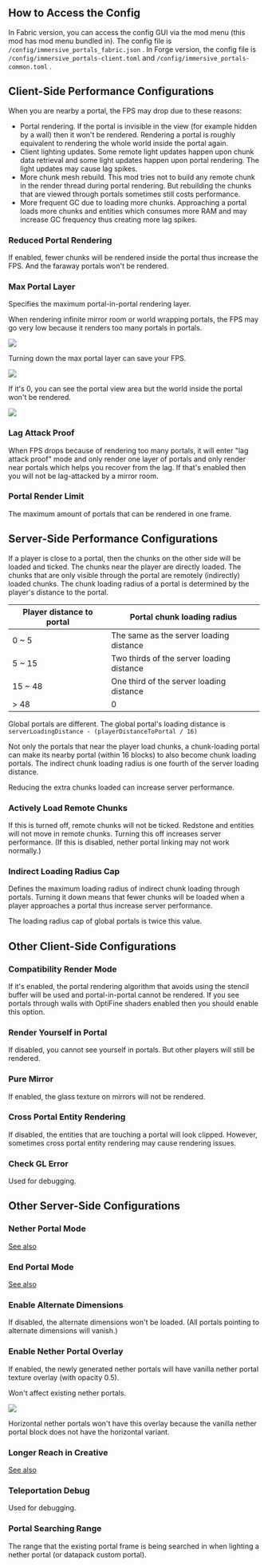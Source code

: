 ## How to Access the Config

In Fabric version, you can access the config GUI via the mod menu (this mod has mod menu bundled in). The config file is `/config/immersive_portals_fabric.json` . In Forge version, the config file is `/config/immersive_portals-client.toml` and `/config/immersive_portals-common.toml` .

## Client-Side Performance Configurations

When you are nearby a portal, the FPS may drop due to these reasons:
* Portal rendering. If the portal is invisible in the view (for example hidden by a wall) then it won't be rendered. Rendering a portal is roughly equivalent to rendering the whole world inside the portal again.
* Client lighting updates. Some remote light updates happen upon chunk data retrieval and some light updates happen upon portal rendering. The light updates may cause lag spikes.
* More chunk mesh rebuild. This mod tries not to build any remote chunk in the render thread during portal rendering. But rebuilding the chunks that are viewed through portals sometimes still costs performance.
* More frequent GC due to loading more chunks. Approaching a portal loads more chunks and entities which consumes more RAM and may increase GC frequency thus creating more lag spikes.

### Reduced Portal Rendering

If enabled, fewer chunks will be rendered inside the portal thus increase the FPS. And the faraway portals won't be rendered.

### Max Portal Layer

Specifies the maximum portal-in-portal rendering layer.

When rendering infinite mirror room or world wrapping portals, the FPS may go very low because it renders too many portals in portals.

![](https://i.ibb.co/4FFQdtd/Untitled3.png)

Turning down the max portal layer can save your FPS.

![](https://i.ibb.co/MCLrYZt/Untitled4.png)

If it's 0, you can see the portal view area but the world inside the portal won't be rendered.

![](https://i.ibb.co/XVMXDt9/2020-08-26-15-09-41.png)

### Lag Attack Proof
When FPS drops because of rendering too many portals, it will enter "lag attack proof" mode and only render one layer of portals and only render near portals which helps you recover from the lag. If that's enabled then you will not be lag-attacked by a mirror room.

### Portal Render Limit
The maximum amount of portals that can be rendered in one frame.

## Server-Side Performance Configurations

If a player is close to a portal, then the chunks on the other side will be loaded and ticked.
The chunks near the player are directly loaded.
The chunks that are only visible through the portal are remotely (indirectly) loaded chunks.
The chunk loading radius of a portal is determined by the player's distance to the portal.

|Player distance to portal|Portal chunk loading radius|
|-|-|
|0 ~ 5|The same as the server loading distance|
|5 ~ 15|Two thirds of the server loading distance|
|15 ~ 48|One third of the server loading distance|
|> 48|0|

Global portals are different. The global portal's loading distance is `serverLoadingDistance - (playerDistanceToPortal / 16)`

Not only the portals that near the player load chunks, a chunk-loading portal can make its nearby portal (within 16 blocks) to also become chunk loading portals. The indirect chunk loading radius is one fourth of the server loading distance.

Reducing the extra chunks loaded can increase server performance.

### Actively Load Remote Chunks

If this is turned off, remote chunks will not be ticked.
Redstone and entities will not move in remote chunks.
Turning this off increases server performance.
(If this is disabled, nether portal linking may not work normally.)

### Indirect Loading Radius Cap
Defines the maximum loading radius of indirect chunk loading through portals. Turning it down means that fewer chunks will be loaded when a player approaches a portal thus increase server performance.

The loading radius cap of global portals is twice this value.

## Other Client-Side Configurations
### Compatibility Render Mode
If it's enabled, the portal rendering algorithm that avoids using the stencil buffer will be used and portal-in-portal cannot be rendered. If you see portals through walls with OptiFine shaders enabled then you should enable this option.

### Render Yourself in Portal
If disabled, you cannot see yourself in portals. But other players will still be rendered.

### Pure Mirror
If enabled, the glass texture on mirrors will not be rendered.

### Cross Portal Entity Rendering
If disabled, the entities that are touching a portal will look clipped. However, sometimes cross portal entity rendering may cause rendering issues.

### Check GL Error
Used for debugging.

## Other Server-Side Configurations

### Nether Portal Mode
[See also](https://github.com/qouteall/ImmersivePortalsMod/wiki/Portals#nether-portals)

### End Portal Mode
[See also](https://github.com/qouteall/ImmersivePortalsMod/wiki/Portals#end-portals)

### Enable Alternate Dimensions
If disabled, the alternate dimensions won't be loaded. (All portals pointing to alternate dimensions will vanish.)

### Enable Nether Portal Overlay
If enabled, the newly generated nether portals will have vanilla nether portal texture overlay (with opacity 0.5).

Won't affect existing nether portals.

![](https://i.ibb.co/PGgkwFc/2021-01-06-21-39-35.png)

Horizontal nether portals won't have this overlay because the vanilla nether portal block does not have the horizontal variant.

### Longer Reach in Creative
[See also](https://github.com/qouteall/ImmersivePortalsMod/wiki/Miscellaneous#hand-reach-tweak)

### Teleportation Debug
Used for debugging.

### Portal Searching Range
The range that the existing portal frame is being searched in when lighting a nether portal (or datapack custom portal).

